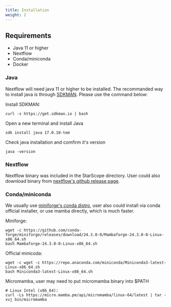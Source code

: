 ```yaml
---
title: Installation
weight: 2
---
```


## Requirements

- Java 11 or higher
- Nextflow
- Conda/miniconda
- Docker

### Java

Nextflow will need java 11 or higher to be installed. The recommanded way to install
java is through [SDKMAN](https://sdkman.io/). Please use the command below:

Install SDKMAN:

```
curl -s https://get.sdkman.io | bash
```

Open a new terminal and install Java

```
sdk install java 17.0.10-tem
```

Check java installation and comfirm it's version

```
java -version
```

### Nextflow

Nextflow binary was included in the StarScope directory. User could also download binary
from [nextflow's github release page](https://github.com/nextflow-io/nextflow/releases/latest).

### Conda/miniconda

We usually use [miniforge's conda distro](https://github.com/conda-forge/miniforge), user also
could install via conda official installer, or use mamba directly, which is much faster.

Miniforge:

```
wget -c https://github.com/conda-forge/miniforge/releases/download/24.3.0-0/Mambaforge-24.3.0-0-Linux-x86_64.sh
bash Mambaforge-24.3.0-0-Linux-x86_64.sh
```

Official minicoda:

```
wget -c wget -c https://repo.anaconda.com/miniconda/Miniconda3-latest-Linux-x86_64.sh
bash Miniconda3-latest-Linux-x86_64.sh
```

Micromamba, user may need to put micromamba binary into $PATH

```
# Linux Intel (x86_64):
curl -Ls https://micro.mamba.pm/api/micromamba/linux-64/latest | tar -xvj bin/micromamba
```

